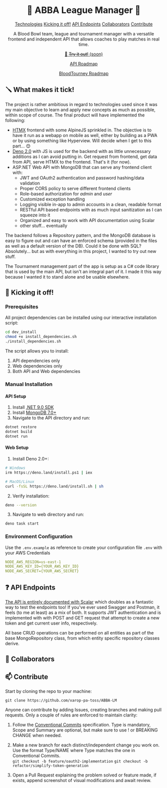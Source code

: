 <h1 align="center" style="font-weight: bold;">🏈 ABBA League Manager 🏈</h1>

<p align="center">
<a href="#tech">Technologies</a>
<a href="#prerequisites">Kicking it off!</a>
<a href="#routes">API Endpoints</a>
<a href="#colab">Collaborators</a>
<a href="#contribute">Contribute</a>
</p>


<p align="center">A Blood Bowl team, league and tournament manager with a versatile frontend and independent API that allows coaches to play matches in real time.</p>


<p align="center">
<a href="https://www.github.com/xarop-pa-toss/ABBA-LM">📱 <s>Try it out!</s> (soon)</a>
</p>
<p align="center">
  <a href="https://gist.github.com/xarop-pa-toss/0c54592cbdc52ba396838d428d766788">API Roadmap</a>
</p>  
<p align="center">
  <a href="https://gist.github.com/xarop-pa-toss/5518357d130d0aa33bf871b46a12957f">BloodTourney Roadmap</a>
</p>  

<h2 id="tech">🪛 What makes it tick!</h2>

The project is rather ambitious in regard to technologies used since it was my main objective to learn and apply new concepts as much as possible, within scope of course.
The final product will have implemented the following:

- [HTMX](https://htmx.org) frontend with some AlpineJS sprinkled in. The objective is to have it run as a webapp on mobile as well, either by building as a PWA or by using something like Hyperview. Will decide when I get to this part... 😊
- [Deno 2.0](https://deno.com) with JS is used for the backend with as little unnecessary additions as I can avoid putting in. Get request from frontend, get data from API, serve HTMX to the frontend. That's it (for now).
- ASP.NET Web API with MongoDB that can serve any frontend client with:
  - JWT and OAuth2 authentication and password hashing/data validation
  - Proper CORS policy to serve different frontend clients
  - Role-based authorization for _admin_ and _user_
  - Customized exception handling
  - Logging visible in-app to admin accounts in a clean, readable format
  - RESTful API based endpoints with as much input sanitization as I can squeeze into it 
  - Organized and easy to work with API documentation using Scalar
  - other stuff... eventually
  
The backend follows a Repository pattern, and the MongoDB database is easy to figure out and can have an enforced schema (provided in the files as well as a default version of the DB). Could it be done with SQL? Absolutely... but as with everything in this project, I wanted to try out new stuff.

The Tournament management part of the app is setup as a C# code library that is used by the main API, but isn't an integral part of it. I made it this way because I wanted it to stand alone and be usable elsewhere.
<h2 id="prerequisites">🏈 Kicking it off!</h3>

### Prerequisites
All project dependencies can be installed using our interactive installation script:

```bash
cd dev_install
chmod +x install_dependencies.sh
./install_dependencies.sh
```

The script allows you to install:
1. API dependencies only
2. Web dependencies only 
3. Both API and Web dependencies

### Manual Installation

#### API Setup
1. Install [.NET 9.0 SDK](https://dotnet.microsoft.com/en-us/download/dotnet/9.0)
2. Install [MongoDB 7.0+](https://www.mongodb.com/try/download/community)
3. Navigate to the API directory and run:
```bash
dotnet restore
dotnet build
dotnet run
```

#### Web Setup
1. Install Deno 2.0+:
```bash
# Windows
irm https://deno.land/install.ps1 | iex

# MacOS/Linux
curl -fsSL https://deno.land/install.sh | sh
```

2. Verify installation:
```bash
deno --version
```

3. Navigate to web directory and run:
```bash
deno task start
```

### Environment Configuration

Use the `.env.example` as reference to create your configuration file `.env` with your AWS Credentials

```yaml
NODE_AWS_REGION=us-east-1
NODE_AWS_KEY_ID={YOUR_AWS_KEY_ID}
NODE_AWS_SECRET={YOUR_AWS_SECRET}
```

<h2 id="routes">❓ API Endpoints</h2>

[The API is entirely documented with Scalar](https://www.github.com/xarop-pa-toss/ABBA-LM)  which doubles as a fantastic way to test the endpoints too! If you've ever used Swagger and Postman, it feels (to me at least) as a mix of both.
It supports JWT authentication and is implemented with with POST and GET request that attempt to create a new token and get current user info, respectively.

All base CRUD operations can be performed on all entities as part of the base MongoRepository class, from which entity specific repository classes derive.

<h2 id="colab">🤝 Collaborators</h2>

<h2 id="contribute">📫 Contribute</h2>
Start by cloning the repo to your machine:

`git clone https://github.com/xarop-pa-toss/ABBA-LM`

Anyone can contribute by adding Issues, creating branches and making pull requests. Only a couple of rules are enforced to maintain clarity:

 1. Follow the [Conventional Commits](https://www.conventionalcommits.org/) specification. Type is mandatory, Scope and Summary are optional, but make sure to use ! or BREAKING CHANGE when needed.
 
 2.  Make a new branch for each distinct/independent change you work on. Use the format Type/NAME where Type matches the one in Conventional Commits.	
 `git checkout -b feature/oauth2-implementation`
 `git checkout -b refactor/simplify-token-generation`

3. Open a Pull Request explaining the problem solved or feature made, if exists, append screenshot of visual modifications and await review.


